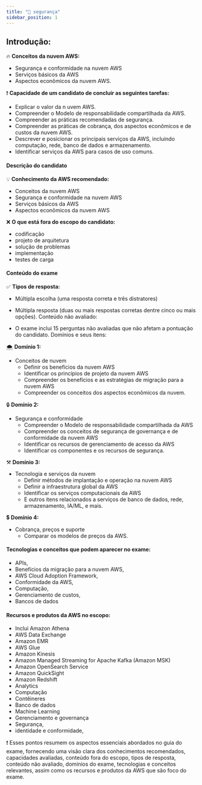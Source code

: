 ```yaml
---
title: "🧾 segurança"
sidebar_position: 1
---
```


## Introdução:

🔥 **Conceitos da nuvem AWS:**

- Segurança e conformidade na nuvem AWS
- Serviços básicos da AWS
- Aspectos econômicos da nuvem AWS​​.

❗ **Capacidade de um candidato de concluir as seguintes tarefas:**

- Explicar o valor da n uvem AWS.
- Compreender o Modelo de responsabilidade compartilhada da AWS.
- Compreender as práticas recomendadas de segurança.
- Compreender as práticas de cobrança, dos aspectos econômicos e de custos da
nuvem AWS.
- Descrever e posicionar os principais serviços da AWS, incluindo computação,
rede, banco de dados e armazenamento.
- Identificar serviços da AWS para casos de uso comuns.

#### Descrição do candidato

💡 **Conhecimento da AWS recomendado:**
- Conceitos da nuvem AWS
- Segurança e conformidade na nuvem AWS
- Serviços básicos da AWS
- Aspectos econômicos da nuvem AWS

❌ **O que está fora do escopo do candidato:**

- codificação
- projeto de arquitetura
- solução de problemas
- implementação
- testes de carga 

#### Conteúdo do exame

✅ **Tipos de resposta:**

- Múltipla escolha (uma resposta correta e três distratores)
- Múltipla resposta (duas ou mais respostas corretas dentre cinco ou mais opções)​​.
Conteúdo não avaliado:

- O exame inclui 15 perguntas não avaliadas que não afetam a pontuação do candidato​​.
Domínios e seus itens:

🌨️ **Domínio 1:** 
- Conceitos de nuvem
    - Definir os benefícios da nuvem AWS
    - Identificar os princípios de projeto da nuvem AWS
    - Compreender os benefícios e as estratégias de migração para a nuvem AWS
    - Compreender os conceitos dos aspectos econômicos da nuvem​​.

🔒 **Domínio 2:**
- Segurança e conformidade
    - Compreender o Modelo de responsabilidade compartilhada da AWS
    - Compreender os conceitos de segurança de governança e de conformidade da nuvem AWS
    - Identificar os recursos de gerenciamento de acesso da AWS
    - Identificar os componentes e os recursos de segurança​​.

⚒️ **Domínio 3:**
- Tecnologia e serviços da nuvem
    - Definir métodos de implantação e operação na nuvem AWS
    - Definir a infraestrutura global da AWS
    - Identificar os serviços computacionais da AWS
    - E outros itens relacionados a serviços de banco de dados, rede, armazenamento, IA/ML, e mais​​.

💲 **Domínio 4:** 
- Cobrança, preços e suporte
    - Comparar os modelos de preços da AWS​​.

#### Tecnologias e conceitos que podem aparecer no exame:

- APIs, 
- Benefícios da migração para a nuvem AWS, 
- AWS Cloud Adoption Framework, 
- Conformidade da AWS, 
- Computação, 
- Gerenciamento de custos, 
- Bancos de dados

#### Recursos e produtos da AWS no escopo:

- Inclui Amazon Athena
- AWS Data Exchange
- Amazon EMR
- AWS Glue
- Amazon Kinesis 
- Amazon Managed Streaming for Apache Kafka (Amazon MSK)
- Amazon OpenSearch Service
- Amazon QuickSight 
- Amazon Redshift
- Analytics
- Computação
- Contêineres
- Banco de dados
- Machine Learning
- Gerenciamento e governança
- Segurança, 
- identidade e conformidade, 

❗ Esses pontos resumem os aspectos essenciais abordados no guia do exame, fornecendo uma visão clara dos conhecimentos recomendados, capacidades avaliadas, conteúdo fora do escopo, tipos de resposta, conteúdo não avaliado, domínios do exame, tecnologias e conceitos relevantes, assim como os recursos e produtos da AWS que são foco do exame.
